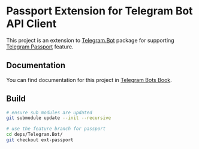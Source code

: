 # Passport Extension for Telegram Bot API Client

This project is an extension to [Telegram.Bot] package for supporting [Telegram Passport] feature.

## Documentation

You can find documentation for this project in [Telegram Bots Book].

## Build

```bash
# ensure sub modules are updated
git submodule update --init --recursive

# use the feature branch for passport
cd deps/Telegram.Bot/
git checkout ext-passport
```

[Telegram.Bot]: https://github.com/TelegramBots/Telegram.Bot
[Telegram Passport]: https://telegram.org/blog/passport
[Telegram Bots Book]: https://telegrambots.github.io/book
